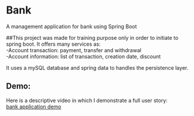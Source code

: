 # Bank
A management application for bank using Spring Boot

##This project was made for training purpose only in order to initiate to spring boot.
It offers many services as:  
-Account transaction: payment, transfer and withdrawal   
-Account information: list of transaction, creation date, discount

It uses a mySQL database and spring data to handles the persistence layer.

## Demo:  
Here is a descriptive video in which I demonstrate a full user story:  
[bank application demo](https://www.youtube.com/watch?v=BEwuD-i_JNg&t=22s)

